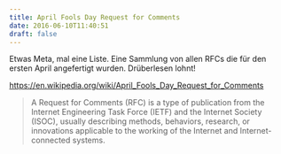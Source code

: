 ```yaml
---
title: April Fools Day Request for Comments
date: 2016-06-10T11:40:51
draft: false
---
```


Etwas Meta, mal eine Liste. Eine Sammlung von allen RFCs die für den ersten
April angefertigt wurden. Drüberlesen lohnt!

https://en.wikipedia.org/wiki/April_Fools_Day_Request_for_Comments

> A Request for Comments (RFC) is a type of publication from the Internet
> Engineering Task Force (IETF) and the Internet Society (ISOC), usually
> describing methods, behaviors, research, or innovations applicable to
> the working of the Internet and Internet-connected systems.
